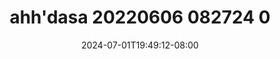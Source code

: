 --- 
title: "ahh'dasa 20220606 082724 0"
description: "video bokep ahh'dasa 20220606 082724 0  tele    "
date: 2024-07-01T19:49:12-08:00
file_code: "uwtjd357f01d"
draft: false
cover: "bj2docex8hnojywz.jpg"
tags: ["indo", "bokep-indo", "bokep-viral", "bokep-ig"]
length: 652
fld_id: "1482911"
foldername: "Ahh dasa  labilasa update"
categories: ["Ahh dasa  labilasa update"]
views: 0
---